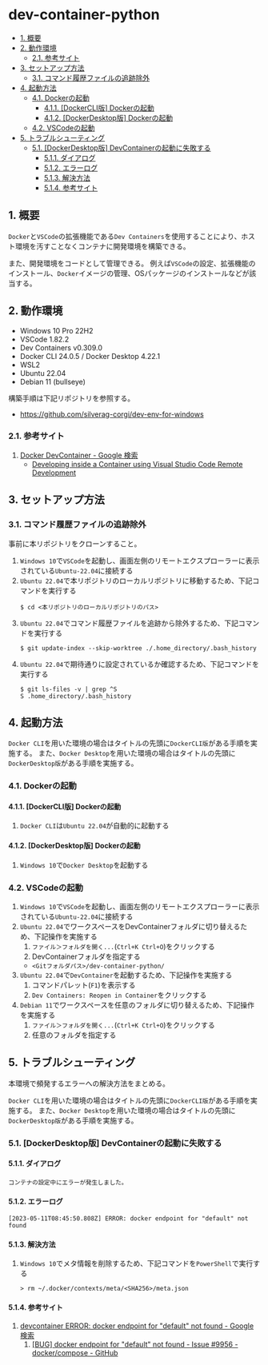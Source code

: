 # dev-container-python <!-- omit in toc -->

- [1. 概要](#1-概要)
- [2. 動作環境](#2-動作環境)
  - [2.1. 参考サイト](#21-参考サイト)
- [3. セットアップ方法](#3-セットアップ方法)
  - [3.1. コマンド履歴ファイルの追跡除外](#31-コマンド履歴ファイルの追跡除外)
- [4. 起動方法](#4-起動方法)
  - [4.1. Dockerの起動](#41-dockerの起動)
    - [4.1.1. \[DockerCLI版\] Dockerの起動](#411-dockercli版-dockerの起動)
    - [4.1.2. \[DockerDesktop版\] Dockerの起動](#412-dockerdesktop版-dockerの起動)
  - [4.2. VSCodeの起動](#42-vscodeの起動)
- [5. トラブルシューティング](#5-トラブルシューティング)
  - [5.1. \[DockerDesktop版\] DevContainerの起動に失敗する](#51-dockerdesktop版-devcontainerの起動に失敗する)
    - [5.1.1. ダイアログ](#511-ダイアログ)
    - [5.1.2. エラーログ](#512-エラーログ)
    - [5.1.3. 解決方法](#513-解決方法)
    - [5.1.4. 参考サイト](#514-参考サイト)

## 1. 概要

`Docker`と`VSCode`の拡張機能である`Dev Containers`を使用することにより、ホスト環境を汚すことなくコンテナに開発環境を構築できる。

また、開発環境をコードとして管理できる。
例えば`VSCode`の設定、拡張機能のインストール、`Docker`イメージの管理、OSパッケージのインストールなどが該当する。

## 2. 動作環境

- Windows 10 Pro 22H2
- VSCode 1.82.2
- Dev Containers v0.309.0
- Docker CLI 24.0.5 / Docker Desktop 4.22.1
- WSL2
- Ubuntu 22.04
- Debian 11 (bullseye)

構築手順は下記リポジトリを参照する。

- https://github.com/silverag-corgi/dev-env-for-windows

### 2.1. 参考サイト

1. [Docker DevContainer - Google 検索](https://www.google.com/search?q=Docker+DevContainer)
    - [Developing inside a Container using Visual Studio Code Remote Development](https://code.visualstudio.com/docs/remote/containers#_system-requirements)

## 3. セットアップ方法

### 3.1. コマンド履歴ファイルの追跡除外

事前に本リポジトリをクローンすること。

1. `Windows 10`で`VSCode`を起動し、画面左側のリモートエクスプローラーに表示されている`Ubuntu-22.04`に接続する
2. `Ubuntu 22.04`で本リポジトリのローカルリポジトリに移動するため、下記コマンドを実行する
    ```shell
    $ cd <本リポジトリのローカルリポジトリのパス>
    ```
3. `Ubuntu 22.04`でコマンド履歴ファイルを追跡から除外するため、下記コマンドを実行する
    ```shell
    $ git update-index --skip-worktree ./.home_directory/.bash_history
    ```
4. `Ubuntu 22.04`で期待通りに設定されているか確認するため、下記コマンドを実行する
    ```shell
    $ git ls-files -v | grep ^S
    S .home_directory/.bash_history
    ```

## 4. 起動方法

`Docker CLI`を用いた環境の場合はタイトルの先頭に`DockerCLI版`がある手順を実施する。
また、`Docker Desktop`を用いた環境の場合はタイトルの先頭に`DockerDesktop版`がある手順を実施する。

### 4.1. Dockerの起動

#### 4.1.1. [DockerCLI版] Dockerの起動

1. `Docker CLI`は`Ubuntu 22.04`が自動的に起動する

#### 4.1.2. [DockerDesktop版] Dockerの起動

1. `Windows 10`で`Docker Desktop`を起動する

### 4.2. VSCodeの起動

1. `Windows 10`で`VSCode`を起動し、画面左側のリモートエクスプローラーに表示されている`Ubuntu-22.04`に接続する
2. `Ubuntu 22.04`でワークスペースをDevContainerフォルダに切り替えるため、下記操作を実施する
    1. `ファイル＞フォルダを開く...`(`Ctrl+K Ctrl+O`)をクリックする
    2. DevContainerフォルダを指定する
      - `<Gitフォルダパス>/dev-container-python/`
3. `Ubuntu 22.04`で`DevContainer`を起動するため、下記操作を実施する
    1. コマンドパレット(`F1`)を表示する
    2. `Dev Containers: Reopen in Container`をクリックする
4. `Debian 11`でワークスペースを任意のフォルダに切り替えるため、下記操作を実施する
    1. `ファイル＞フォルダを開く...`(`Ctrl+K Ctrl+O`)をクリックする
    2. 任意のフォルダを指定する

## 5. トラブルシューティング

本環境で頻発するエラーへの解決方法をまとめる。

`Docker CLI`を用いた環境の場合はタイトルの先頭に`DockerCLI版`がある手順を実施する。
また、`Docker Desktop`を用いた環境の場合はタイトルの先頭に`DockerDesktop版`がある手順を実施する。

### 5.1. [DockerDesktop版] DevContainerの起動に失敗する

#### 5.1.1. ダイアログ

```log
コンテナの設定中にエラーが発生しました。
```

#### 5.1.2. エラーログ

```log
[2023-05-11T08:45:50.808Z] ERROR: docker endpoint for "default" not found
```

#### 5.1.3. 解決方法

1. `Windows 10`でメタ情報を削除するため、下記コマンドを`PowerShell`で実行する
    ```shell
    > rm ~/.docker/contexts/meta/<SHA256>/meta.json
    ```

#### 5.1.4. 参考サイト

1. [devcontainer ERROR: docker endpoint for "default" not found - Google 検索](https://www.google.com/search?q=devcontainer+ERROR%3A+docker+endpoint+for+%22default%22+not+found)
    1. [[BUG] docker endpoint for "default" not found - Issue #9956 - docker/compose - GitHub](https://github.com/docker/compose/issues/9956)
